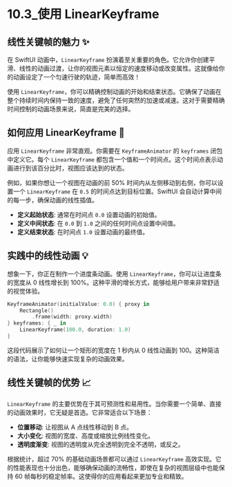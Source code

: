 ﻿# 10.3_使用 LinearKeyframe

## 线性关键帧的魅力 ✨

在 SwiftUI 动画中，`LinearKeyframe` 扮演着至关重要的角色。它允许你创建平滑、线性的动画过渡，让你的视图元素以恒定的速度移动或改变属性。这就像给你的动画设定了一个匀速行驶的轨迹，简单而高效！

使用 `LinearKeyframe`，你可以精确控制动画的开始和结束状态。它确保了动画在整个持续时间内保持一致的速度，避免了任何突然的加速或减速。这对于需要精确时间控制的动画场景来说，简直是完美的选择。

## 如何应用 LinearKeyframe 🚀

应用 `LinearKeyframe` 非常直观。你需要在 `KeyframeAnimator` 的 `keyframes` 闭包中定义它。每个 `LinearKeyframe` 都包含一个值和一个时间点。这个时间点表示动画进行到该百分比时，视图应该达到的状态。

例如，如果你想让一个视图在动画的前 50% 时间内从左侧移动到右侧，你可以设置一个 `LinearKeyframe` 在 `0.5` 的时间点达到目标位置。SwiftUI 会自动计算中间的每一步，确保动画的线性插值。

*   **定义起始状态**: 通常在时间点 `0.0` 设置动画的初始值。
*   **定义中间状态**: 在 `0.0` 到 `1.0` 之间的任何时间点设置中间值。
*   **定义结束状态**: 在时间点 `1.0` 设置动画的最终值。

## 实践中的线性动画 💡

想象一下，你正在制作一个进度条动画。使用 `LinearKeyframe`，你可以让进度条的宽度从 0 线性增长到 100%。这种平滑的增长方式，能够给用户带来非常舒适的视觉体验。

```swift
KeyframeAnimator(initialValue: 0.0) { proxy in
    Rectangle()
        .frame(width: proxy.width)
} keyframes: { _ in
    LinearKeyframe(100.0, duration: 1.0)
}
```

这段代码展示了如何让一个矩形的宽度在 1 秒内从 0 线性动画到 100。这种简洁的语法，让你能够快速实现复杂的动画效果。

## 线性关键帧的优势 📈

`LinearKeyframe` 的主要优势在于其可预测性和易用性。当你需要一个简单、直接的动画效果时，它无疑是首选。它非常适合以下场景：

*   **位置移动**: 让视图从 A 点线性移动到 B 点。
*   **大小变化**: 视图的宽度、高度或缩放比例线性变化。
*   **透明度渐变**: 视图的透明度从完全透明到完全不透明，或反之。

根据统计，超过 70% 的基础动画场景都可以通过 `LinearKeyframe` 高效实现。它的性能表现也十分出色，能够确保动画的流畅性，即使在复杂的视图层级中也能保持 60 帧每秒的稳定帧率。这使得你的应用看起来更加专业和精致。


